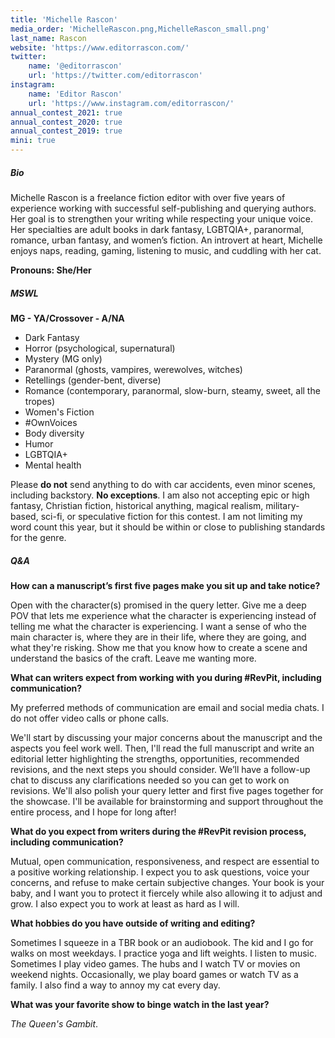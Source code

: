 ```yaml
---
title: 'Michelle Rascon'
media_order: 'MichelleRascon.png,MichelleRascon_small.png'
last_name: Rascon
website: 'https://www.editorrascon.com/'
twitter:
    name: '@editorrascon'
    url: 'https://twitter.com/editorrascon'
instagram:
    name: 'Editor Rascon'
    url: 'https://www.instagram.com/editorrascon/'
annual_contest_2021: true
annual_contest_2020: true
annual_contest_2019: true
mini: true
---
```


##### Bio

Michelle Rascon is a freelance fiction editor with over five years of experience working with successful self-publishing and querying authors. Her goal is to strengthen your writing while respecting your unique voice. Her specialties are adult books in dark fantasy, LGBTQIA+, paranormal, romance, urban fantasy, and women’s fiction. An introvert at heart, Michelle enjoys naps, reading, gaming, listening to music, and cuddling with her cat.

**Pronouns: She/Her**

##### MSWL

**MG - YA/Crossover - A/NA**

 * Dark Fantasy
 * Horror (psychological, supernatural)
 * Mystery (MG only)
 * Paranormal (ghosts, vampires, werewolves, witches)
 * Retellings (gender-bent, diverse)
 * Romance (contemporary, paranormal, slow-burn, steamy, sweet, all the tropes)
 * Women's Fiction
 * \#OwnVoices
 * Body diversity
 * Humor
 * LGBTQIA+
 * Mental health

Please **do not** send anything to do with car accidents, even minor scenes, including backstory. **No exceptions**. I am also not accepting epic or high fantasy, Christian fiction, historical anything, magical realism, military-based, sci-fi, or speculative fiction for this contest. I am not limiting my word count this year, but it should be within or close to publishing standards for the genre.

##### Q&A

**How can a manuscript’s first five pages make you sit up and take notice?**

Open with the character(s) promised in the query letter. Give me a deep POV that lets me experience what the character is experiencing instead of telling me what the character is experiencing. I want a sense of who the main character is, where they are in their life, where they are going, and what they're risking. Show me that you know how to create a scene and understand the basics of the craft. Leave me wanting more.

**What can writers expect from working with you during #RevPit, including communication?**

My preferred methods of communication are email and social media chats. I do not offer video calls or phone calls.

We'll start by discussing your major concerns about the manuscript and the aspects you feel work well. Then, I'll read the full manuscript and write an editorial letter highlighting the strengths, opportunities, recommended revisions, and the next steps you should consider. We’ll have a follow-up chat to discuss any clarifications needed so you can get to work on revisions. We'll also polish your query letter and first five pages together for the showcase. I'll be available for brainstorming and support throughout the entire process, and I hope for long after!

**What do you expect from writers during the #RevPit revision process, including communication?**

Mutual, open communication, responsiveness, and respect are essential to a positive working relationship. I expect you to ask questions, voice your concerns, and refuse to make certain subjective changes. Your book is your baby, and I want you to protect it fiercely while also allowing it to adjust and grow. I also expect you to work at least as hard as I will.

**What hobbies do you have outside of writing and editing?**

Sometimes I squeeze in a TBR book or an audiobook. The kid and I go for walks on most weekdays. I practice yoga and lift weights. I listen to music. Sometimes I play video games. The hubs and I watch TV or movies on weekend nights. Occasionally, we play board games or watch TV as a family. I also find a way to annoy my cat every day.

**What was your favorite show to binge watch in the last year?**

_The Queen's Gambit_.